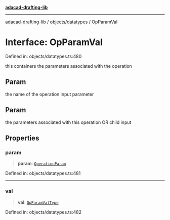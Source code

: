 [**adacad-drafting-lib**](../../../README.md)

***

[adacad-drafting-lib](../../../modules.md) / [objects/datatypes](../README.md) / OpParamVal

# Interface: OpParamVal

Defined in: objects/datatypes.ts:480

this containers the parameters associated with the operation

## Param

the name of the operation  input parameter

## Param

the parameters associated with this operation OR child input

## Properties

### param

> **param**: [`OperationParam`](../type-aliases/OperationParam.md)

Defined in: objects/datatypes.ts:481

***

### val

> **val**: [`OpParamValType`](../type-aliases/OpParamValType.md)

Defined in: objects/datatypes.ts:482
